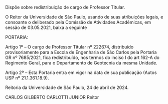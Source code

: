 Dispõe sobre redistribuição de cargo de Professor Titular.

O Reitor da Universidade de São Paulo, usando de suas atribuições legais, e consoante o deliberado pela Comissão de Atividades Acadêmicas, em sessão de 03.05.2021, baixa a seguinte

PORTARIA:

Artigo 1º – O cargo de Professor Titular nº 222674, distribuído provisoriamente para a Escola de Engenharia de São Carlos pela Portaria GR nº 7685/2021, fica redistribuído, nos termos do inciso I do art 162-A do Regimento Geral, para o Departamento de Geotecnia da mesma Unidade.

Artigo 2º – Esta Portaria entra em vigor na data de sua publicação (Autos USP nº 21.1.361.18.9).

Reitoria da Universidade de São Paulo, 24 de abril de 2024.

CARLOS GILBERTO CARLOTTI JUNIOR
Reitor